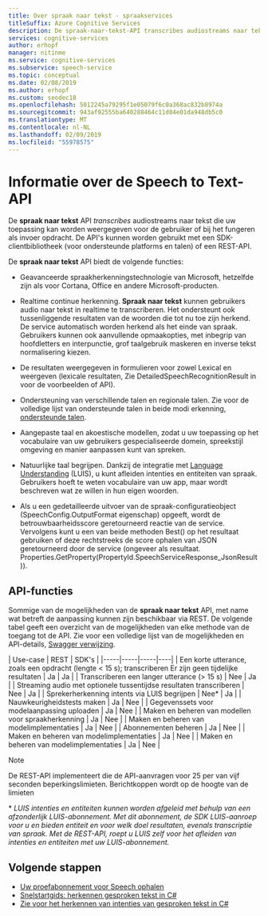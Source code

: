 ```yaml
---
title: Over spraak naar tekst - spraakservices
titleSuffix: Azure Cognitive Services
description: De spraak-naar-tekst-API transcribes audiostreams naar tekst die uw app kunt weergeven of erop als invoer. De service is beschikbaar via de SDK en een RESTful-eindpunt.
services: cognitive-services
author: erhopf
manager: nitinme
ms.service: cognitive-services
ms.subservice: speech-service
ms.topic: conceptual
ms.date: 02/08/2019
ms.author: erhopf
ms.custom: seodec18
ms.openlocfilehash: 5012245a79295f1e05079f6c0a368ac832b8974a
ms.sourcegitcommit: 943af92555ba640288464c11d84e01da948db5c0
ms.translationtype: MT
ms.contentlocale: nl-NL
ms.lasthandoff: 02/09/2019
ms.locfileid: "55978575"
---
```

# <a name="about-the-speech-to-text-api"></a>Informatie over de Speech to Text-API

De **spraak naar tekst** API *transcribes* audiostreams naar tekst die uw toepassing kan worden weergegeven voor de gebruiker of bij het fungeren als invoer opdracht. De API's kunnen worden gebruikt met een SDK-clientbibliotheek (voor ondersteunde platforms en talen) of een REST-API.

De **spraak naar tekst** API biedt de volgende functies:

- Geavanceerde spraakherkenningstechnologie van Microsoft, hetzelfde zijn als voor Cortana, Office en andere Microsoft-producten.

- Realtime continue herkenning. **Spraak naar tekst** kunnen gebruikers audio naar tekst in realtime te transcriberen. Het ondersteunt ook tussenliggende resultaten van de woorden die tot nu toe zijn herkend. De service automatisch worden herkend als het einde van spraak. Gebruikers kunnen ook aanvullende opmaakopties, met inbegrip van hoofdletters en interpunctie, grof taalgebruik maskeren en inverse tekst normalisering kiezen.

- De resultaten weergegeven in formulieren voor zowel Lexical en weergeven (lexicale resultaten, Zie DetailedSpeechRecognitionResult in voor de voorbeelden of API).

- Ondersteuning van verschillende talen en regionale talen. Zie voor de volledige lijst van ondersteunde talen in beide modi erkenning, [ondersteunde talen](language-support.md#speech-to-text).

- Aangepaste taal en akoestische modellen, zodat u uw toepassing op het vocabulaire van uw gebruikers gespecialiseerde domein, spreekstijl omgeving en manier aanpassen kunt van spreken.

- Natuurlijke taal begrijpen. Dankzij de integratie met [Language Understanding](https://docs.microsoft.com/azure/cognitive-services/luis/) (LUIS), u kunt afleiden intenties en entiteiten van spraak. Gebruikers hoeft te weten vocabulaire van uw app, maar wordt beschreven wat ze willen in hun eigen woorden.

- Als u een gedetailleerde uitvoer van de spraak-configuratieobject (SpeechConfig.OutputFormat eigenschap) opgeeft, wordt de betrouwbaarheidsscore geretourneerd reactie van de service. Vervolgens kunt u een van beide methoden Best() op het resultaat gebruiken of deze rechtstreeks de score ophalen van JSON geretourneerd door de service (ongeveer als resultaat. Properties.GetProperty(PropertyId.SpeechServiceResponse_JsonResult)).

## <a name="api-capabilities"></a>API-functies

Sommige van de mogelijkheden van de **spraak naar tekst** API, met name wat betreft de aanpassing kunnen zijn beschikbaar via REST. De volgende tabel geeft een overzicht van de mogelijkheden van elke methode van de toegang tot de API. Zie voor een volledige lijst van de mogelijkheden en API-details, [Swagger verwijzing](https://westus.cris.ai/swagger/ui/index).

| Use-case | REST | SDK's |
|-----|-----|-----|----|
| Een korte utterance, zoals een opdracht (lengte < 15 s); transcriberen Er zijn geen tijdelijke resultaten | Ja | Ja |
| Transcriberen een langer utterance (> 15 s) | Nee | Ja |
| Streaming audio met optionele tussentijdse resultaten transcriberen | Nee | Ja |
| Sprekerherkenning intents via LUIS begrijpen | Nee\* | Ja |
| Nauwkeurigheidstests maken | Ja | Nee |
| Gegevenssets voor modelaanpassing uploaden | Ja | Nee |
| Maken en beheren van modellen voor spraakherkenning | Ja | Nee |
| Maken en beheren van modelimplementaties | Ja | Nee |
| Abonnementen beheren | Ja | Nee |
| Maken en beheren van modelimplementaties | Ja | Nee |
| Maken en beheren van modelimplementaties | Ja | Nee |

> [!NOTE]
> De REST-API implementeert die de API-aanvragen voor 25 per van vijf seconden beperkingslimieten. Berichtkoppen wordt op de hoogte van de limieten

\* *LUIS intenties en entiteiten kunnen worden afgeleid met behulp van een afzonderlijk LUIS-abonnement. Met dit abonnement, de SDK LUIS-aanroep voor u en bieden entiteit en voor welk doel resultaten, evenals transcriptie van spraak. Met de REST-API, roept u LUIS zelf voor het afleiden van intenties en entiteiten met uw LUIS-abonnement.*

## <a name="next-steps"></a>Volgende stappen

* [Uw proefabonnement voor Speech ophalen](https://azure.microsoft.com/try/cognitive-services/)
* [Snelstartgids: herkennen gesproken tekst in C#](quickstart-csharp-dotnet-windows.md)
* [Zie voor het herkennen van intenties van gesproken tekst in C#](how-to-recognize-intents-from-speech-csharp.md)
